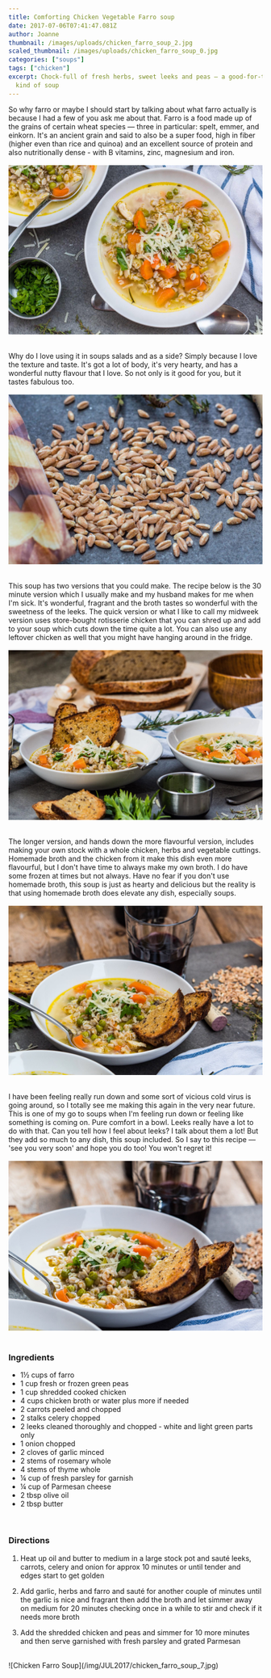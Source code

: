 ```yaml
---
title: Comforting Chicken Vegetable Farro soup
date: 2017-07-06T07:41:47.081Z
author: Joanne
thumbnail: /images/uploads/chicken_farro_soup_2.jpg
scaled_thumbnail: /images/uploads/chicken_farro_soup_0.jpg
categories: ["soups"]
tags: ["chicken"]
excerpt: Chock-full of fresh herbs, sweet leeks and peas – a good-for-the-soul
  kind of soup
---
```


So why farro or maybe I should start by talking about what farro actually is because I had a few of you ask me about that.  Farro is a food made up of the grains of certain wheat species &mdash; three in particular: spelt, emmer, and einkorn. It's an ancient grain and said to also be a super food, high in fiber (higher even than rice and quinoa) and an excellent source of protein and also nutritionally dense - with B vitamins, zinc, magnesium and iron.  
<br>
![Chicken Farro Soup](/img/JUL2017/chicken_farro_soup_2.jpg)  
<br>

Why do I love using it in soups salads and as a side? Simply because I love the texture and taste. It's got a lot of body, it's very hearty, and has a wonderful nutty flavour that I love. So not only is it good for you, but it tastes fabulous too.  
<br>
![Chicken Farro Soup](/img/JUL2017/chicken_farro_soup_3.jpg)  
<br>

This soup has two versions that you could make. The recipe below is the 30 minute version which I usually make and my husband makes for me when I'm sick. It's wonderful, fragrant and the broth tastes so wonderful with the sweetness of the leeks. The quick version or what I like to call my midweek version uses store-bought rotisserie chicken that you can shred up and add to your soup which cuts down the time quite a lot.  You can also use any leftover chicken as well that you might have hanging around in the fridge.  
<br>
![Chicken Farro Soup](/img/JUL2017/chicken_farro_soup_4.jpg)  
<br>

The longer version, and hands down the more flavourful version, includes making your own stock with a whole chicken, herbs and vegetable cuttings. Homemade broth and the chicken from it make this dish even more flavourful, but I don't have time to always make my own broth. I do have some frozen at times but not always.  Have no fear if you don't use homemade broth, this soup is just as hearty and delicious but the reality is that using homemade broth does elevate any dish, especially soups.  
<br>
![Chicken Farro Soup](/img/JUL2017/chicken_farro_soup_5.jpg)  
<br>

I have been feeling really run down and some sort of vicious cold virus is going around, so I totally see me making this again in the very near future. This is one of my go to soups when I'm feeling run down or feeling like something is coming on. Pure comfort in a bowl. Leeks really have a lot to do with that.  Can you tell how I feel about leeks? I talk about them a lot! But they add so much to any dish, this soup included. So I say to this recipe &mdash; 'see you very soon' and hope you do too! You won't regret it!  
<br>
![Chicken Farro Soup](/img/JUL2017/chicken_farro_soup_6.jpg)  
<br>

### Ingredients

* 1&frac12; cups of farro
* 1 cup fresh or frozen green peas
* 1 cup shredded cooked chicken
* 4 cups chicken broth or water plus more if needed
* 2 carrots peeled and chopped
* 2 stalks celery chopped
* 2 leeks cleaned thoroughly and chopped - white and light green parts only
* 1 onion chopped
* 2 cloves of garlic minced
* 2 stems of rosemary whole
* 4 stems of thyme whole
* &frac14; cup of fresh parsley for garnish
* &frac14; cup of Parmesan cheese
* 2 tbsp olive oil
* 2 tbsp butter  
<br>

### Directions

1. Heat up oil and butter to medium in a large stock pot and sauté leeks, carrots, celery and onion for approx 10 minutes or until tender and edges start to get golden

2. Add garlic, herbs and farro and sauté for another couple of minutes until the garlic is nice and fragrant then add the broth and let simmer away on medium for 20 minutes checking once in a while to stir and check if it needs more broth  

3. Add the shredded chicken and peas and simmer for 10 more minutes and then serve garnished with fresh parsley and grated Parmesan

<br>
![Chicken Farro Soup](/img/JUL2017/chicken_farro_soup_7.jpg)  
<br>
